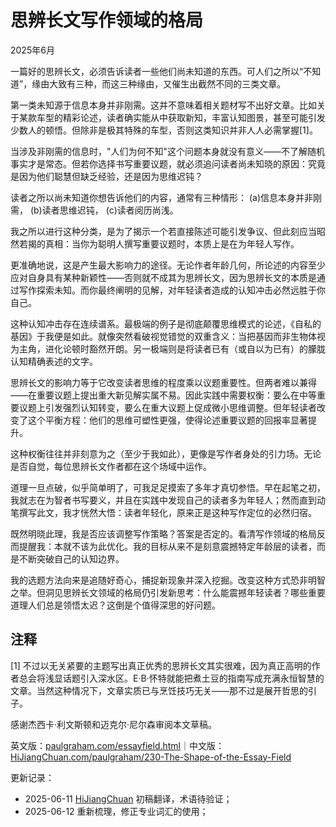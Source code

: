 


# 思辨长文写作领域的格局

2025年6月

一篇好的思辨长文，必须告诉读者一些他们尚未知道的东西。可人们之所以“不知道”，缘由大致有三种，而这三种缘由，又催生出截然不同的三类文章。

第一类未知源于信息本身并非刚需。这并不意味着相关题材写不出好文章。比如关于某款车型的精彩论述，读者确实能从中获取新知，丰富认知图景，甚至可能引发少数人的顿悟。但除非是极其特殊的车型，否则这类知识并非人人必需掌握[1]。

当涉及非刚需的信息时，"人们为何不知"这个问题本身就没有意义——不了解随机事实才是常态。但若你选择书写重要议题，就必须追问读者尚未知晓的原因：究竟是因为他们聪慧但缺乏经验，还是因为思维迟钝？

读者之所以尚未知道你想告诉他们的内容，通常有三种情形：
(a)信息本身并非刚需，
(b)读者思维迟钝，
(c)读者阅历尚浅。

我之所以进行这种分类，是为了揭示一个若直接陈述可能引发争议、但此刻应当昭然若揭的真相：当你为聪明人撰写重要议题时，本质上是在为年轻人写作。

更准确地说，这是产生最大影响力的途径。无论作者年龄几何，所论述的内容至少应对自身具有某种新颖性——否则就不成其为思辨长文，因为思辨长文的本质是通过写作探索未知。而你最终阐明的见解，对年轻读者造成的认知冲击必然远胜于你自己。

这种认知冲击存在连续谱系。最极端的例子是彻底颠覆思维模式的论述，《自私的基因》于我便是如此。就像突然看破视觉错觉的双重含义：当把基因而非生物体视为主角，进化论顿时豁然开朗。另一极端则是将读者已有（或自以为已有）的朦胧认知精确表述的文字。

思辨长文的影响力等于它改变读者思维的程度乘以议题重要性。但两者难以兼得——在重要议题上提出重大新见解实属不易。因此实践中需要权衡：要么在中等重要议题上引发强烈认知转变，要么在重大议题上促成微小思维调整。但年轻读者改变了这个平衡方程：他们的思维可塑性更强，使得论述重要议题的回报率显著提升。

这种权衡往往并非刻意为之（至少于我如此），更像是写作者身处的引力场。无论是否自觉，每位思辨长文作者都在这个场域中运作。

道理一旦点破，似乎简单明了，可我足足摸索了多年才真切参悟。早在起笔之初，我就志在为智者书写要义，并且在实践中发现自己的读者多为年轻人；然而直到动笔撰写此文，我才恍然大悟：读者年轻化，原来正是这种写作定位的必然归宿。

既然明晓此理，我是否应该调整写作策略？答案是否定的。看清写作领域的格局反而提醒我：本就不该为此优化。我的目标从来不是刻意震撼特定年龄层的读者，而是不断突破自己的认知边界。

我的选题方法向来是追随好奇心，捕捉新现象并深入挖掘。改变这种方式恐非明智之举。但洞见思辨长文领域的格局仍引发新思考：什么能震撼年轻读者？哪些重要道理人们总是领悟太迟？这倒是个值得深思的好问题。

## 注释

[1] 不过以无关紧要的主题写出真正优秀的思辨长文其实很难，因为真正高明的作者总会将浅显话题引入深水区。E·B·怀特就能把煮土豆的指南写成充满永恒智慧的文章。当然这种情况下，文章实质已与烹饪技巧无关——那不过是展开哲思的引子。

感谢杰西卡·利文斯顿和迈克尔·尼尔森审阅本文草稿。

英文版：[paulgraham.com/essayfield.html](https://paulgraham.com/essayfield.html)｜中文版：[HiJiangChuan.com/paulgraham/230-The-Shape-of-the-Essay-Field](https://hijiangchuan.com/paulgraham/230-The-Shape-of-the-Essay-Field)



更新记录：
- 2025-06-11 [HiJiangChuan](https://hijiangchuan.com) 初稿翻译，术语待验证；
- 2025-06-12 重新梳理，修正专业词汇的使用；
